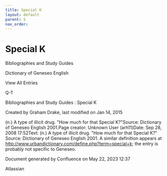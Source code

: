 ```yaml
---
title: Special K
layout: default
parent: S
nav_order:
---
```


# Special K

Bibliographies and Study Guides

Dictionary of Geneseo English

View All Entries

Q-T

Bibliographies and Study Guides : Special K

Created by  Graham Drake, last modified on Jan 14, 2015

(n.) A type of illicit drug. &quot;How much for that Special K?&quot;Source: Dictionary of Geneseo English 2001.Page creator: Unknown User (arh11)Date: Sep 28, 2008 17:52Text: (n.) A type of illicit drug. &quot;How much for that Special K?&quot; Source: Dictionary of Geneseo English 2001. A similar definition appears at http://www.urbandictionary.com/define.php?term=special+k; the entry is probably not specific to Geneseo. 

Document generated by Confluence on May 22, 2023 12:37

Atlassian
